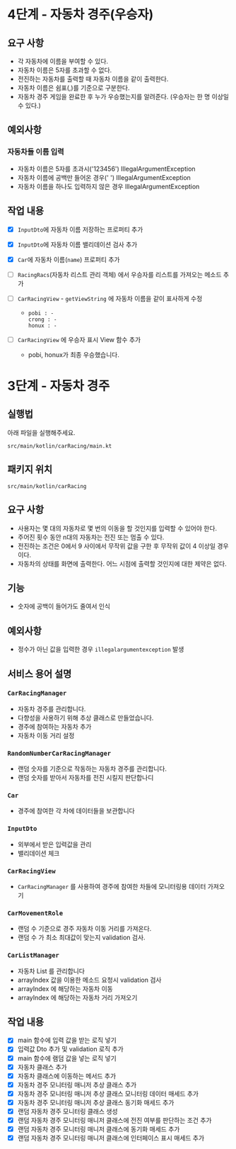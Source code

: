 # 4단계 - 자동차 경주(우승자)

## 요구 사항

- 각 자동차에 이름을 부여할 수 있다.
- 자동차 이름은 5자를 초과할 수 없다.
- 전진하는 자동차를 출력할 때 자동차 이름을 같이 출력한다.
- 자동차 이름은 쉼표(,)를 기준으로 구분한다.
- 자동차 경주 게임을 완료한 후 누가 우승했는지를 알려준다. (우승자는 한 명 이상일 수 있다.)

## 예외사항

### 자동차들 이름 입력

- 자동차 이름은 5자를 초과시('123456') IllegalArgumentException
- 자동차 이름에 공백만 들어온 경우('   ') IllegalArgumentException
- 자동차 이름을 하나도 입력하지 않은 경우 IllegalArgumentException

## 작업 내용

- [x] `InputDto`에 자동차 이름 저장하는 프로퍼티 추가
- [x] `InputDto`에 자동차 이름 밸리데이션 검사 추가
- [x] `Car`에 자동차 이름(`name`) 프로퍼티 추가
- [ ] `RacingRacs`(자동차 리스트 관리 객체) 에서 우승자를 리스트를 가져오는 메소드 추가
- [ ] `CarRacingView` - `getViewString` 에 자동차 이름을 같이 표사하게 수정
    - ```
      pobi : -
      crong : -
      honux : -
      ```


- [ ] `CarRacingView` 에 우승자 표시 View 함수 추가
    - pobi, honux가 최종 우승했습니다.

# 3단계 - 자동차 경주

## 실행법

아래 파일을 실행해주세요.

```
src/main/kotlin/carRacing/main.kt
```

## 패키지 위치

```
src/main/kotlin/carRacing
```

## 요구 사항

- 사용자는 몇 대의 자동차로 몇 번의 이동을 할 것인지를 입력할 수 있어야 한다.
- 주어진 횟수 동안 n대의 자동차는 전진 또는 멈출 수 있다.
- 전진하는 조건은 0에서 9 사이에서 무작위 값을 구한 후 무작위 값이 4 이상일 경우이다.
- 자동차의 상태를 화면에 출력한다. 어느 시점에 출력할 것인지에 대한 제약은 없다.

## 기능

- 숫자에 공백이 들어가도 줄여서 인식

## 예외사항

- 정수가 아닌 값을 입력한 경우 `illegalargumentexception` 발생

## 서비스 용어 설명

### `CarRacingManager`

- 자동차 경주를 관리합니다.
- 다향성을 사용하기 위해 추상 클래스로 만들었습니다.
- 경주에 참여하는 자동차 추가
- 자동차 이동 거리 설정

### `RandomNumberCarRacingManager`

- 랜덤 숫자를 기준으로 작동하는 자동차 경주를 관리합니다.
- 랜덤 숫자를 받아서 자동차를 전진 시킬지 판단합나디

### `Car`

- 경주에 참여한 각 차에 데이터들을 보관합니다

### `InputDto`

- 외부에서 받은 입력값을 관리
- 밸리데이션 체크

### `CarRacingView`

- `CarRacingManager` 를 사용하여 경주에 참여한 차들에 모니터링용 데이터 가져오기

### `CarMovementRole`

- 랜덤 수 기준으로 경주 자동차 이동 거리를 가져온다.
- 랜덤 수 가 최소 최대값이 맞는지 validation 검사.

### `CarListManager`

- 자동차 List 를 관리합니다
- arrayIndex 값을 이용한 메소드 요청시 validation 검사
- arrayIndex 에 해당하는 자동차 이동
- arrayIndex 에 해당하는 자동차 거리 가져오기

## 작업 내용

- [x] main 함수에 입력 값을 받는 로직 넣기
- [x] 입력값 Dto 추가 및 validation 로직 추가
- [x] main 함수에 램덤 값을 넣는 로직 넣기
- [x] 자동차 클래스 추가
- [x] 자동차 클래스에 이동하는 메서드 추가
- [x] 자동차 경주 모니터링 매니저 추상 클래스 추가
- [x] 자동차 경주 모니터링 매니저 추상 클래스 모니터링 데이터 매세드 추가
- [x] 자동차 경주 모니터링 매니저 추상 클래스 동기화 매세드 추가
- [x] 랜덤 자동차 경주 모니터링 클래스 생성
- [x] 랜덤 자동차 경주 모니터링 매니저 클래스에 전진 여부를 판단하는 조건 추가
- [x] 랜덤 자동차 경주 모니터링 매니저 클래스에 동기화 매세드 추가
- [x] 랜덤 자동차 경주 모니터링 매니저 클래스에 인터페이스 표시 매세드 추가
